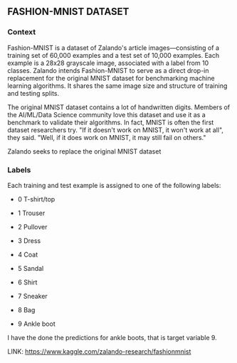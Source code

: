 ## FASHION-MNIST DATASET

### Context

Fashion-MNIST is a dataset of Zalando's article images—consisting of a training set of 60,000 examples and a test set of 10,000 examples.
Each example is a 28x28 grayscale image, associated with a label from 10 classes.
Zalando intends Fashion-MNIST to serve as a direct drop-in replacement for the original MNIST dataset for benchmarking machine learning 
algorithms.
It shares the same image size and structure of training and testing splits.

The original MNIST dataset contains a lot of handwritten digits.
Members of the AI/ML/Data Science community love this dataset and use it as a benchmark to validate their algorithms.
In fact, MNIST is often the first dataset researchers try.
"If it doesn't work on MNIST, it won't work at all", they said. "Well, if it does work on MNIST, it may still fail on others."

Zalando seeks to replace the original MNIST dataset

### Labels

Each training and test example is assigned to one of the following labels:

- 0 T-shirt/top

- 1 Trouser

- 2 Pullover

- 3 Dress

- 4 Coat

- 5 Sandal

- 6 Shirt

- 7 Sneaker

- 8 Bag

- 9 Ankle boot


I have the done the predictions for ankle boots, that is target variable 9.

LINK: https://www.kaggle.com/zalando-research/fashionmnist
